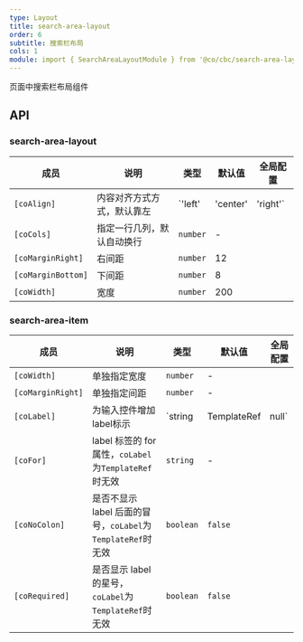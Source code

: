```yaml
---
type: Layout
title: search-area-layout
order: 6
subtitle: 搜索栏布局
cols: 1
module: import { SearchAreaLayoutModule } from '@co/cbc/search-area-layout';
---
```


页面中搜索栏布局组件

## API

### search-area-layout

| 成员 | 说明 | 类型 | 默认值 | 全局配置 |
|----|----|----|-----|------|
| `[coAlign]` | 内容对齐方式方式，默认靠左 | `'left' | 'center' | 'right'` | `left` |
| `[coCols]` | 指定一行几列，默认自动换行 | `number` | - |
| `[coMarginRight]` | 右间距 | `number` | 12 |
| `[coMarginBottom]` | 下间距 | `number` | 8 |
| `[coWidth]` | 宽度 | `number` | 200 |

### search-area-item

| 成员 | 说明 | 类型 | 默认值 | 全局配置 |
|----|----|----|-----|------|
| `[coWidth]` | 单独指定宽度 | `number` | - |
| `[coMarginRight]` | 单独指定间距 | `number` | - |
| `[coLabel]` | 为输入控件增加label标示 | `string | TemplateRef<void> | null` | - |
| `[coFor]` | label 标签的 for 属性，`coLabel`为`TemplateRef`时无效 | `string` | - |
| `[coNoColon]` | 是否不显示 label 后面的冒号，`coLabel`为`TemplateRef`时无效 | `boolean` | `false` |
| `[coRequired]` | 是否显示 label 的星号，`coLabel`为`TemplateRef`时无效 | `boolean` | `false` |

